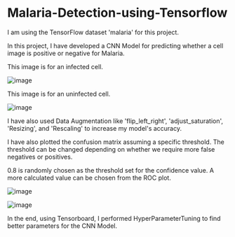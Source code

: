 # Malaria-Detection-using-Tensorflow

I am using the TensorFlow dataset 'malaria' for this project. 

In this project, I have developed a CNN Model for predicting whether a cell image is positive or negative for Malaria.

This image is for an infected cell.

![image](https://github.com/asharma0324/Malaria-Detection-using-Tensorflow/assets/162019532/19f75089-a3ae-4fa3-9dee-cd3d36614f43)

This image is for an uninfected cell.

![image](https://github.com/asharma0324/Malaria-Detection-using-Tensorflow/assets/162019532/c3230623-e633-41c4-8483-8683088b58dd)


I have also used Data Augmentation like 'flip_left_right', 'adjust_saturation', 'Resizing', and 'Rescaling' to increase my model's accuracy.

I have also plotted the confusion matrix assuming a specific threshold. The threshold can be changed depending on whether we require more false negatives or positives.


0.8 is randomly chosen as the threshold set for the confidence value. A more calculated value can be chosen from the ROC plot.

![image](https://github.com/asharma0324/Malaria-Detection-using-Tensorflow/assets/162019532/55b16839-ebbe-4add-a05d-f91319979714)

![image](https://github.com/asharma0324/Malaria-Detection-using-Tensorflow/assets/162019532/66c27774-f7a0-4dec-a6de-2d68be57428b)



In the end, using Tensorboard, I performed HyperParameterTuning to find better parameters for the CNN Model.

